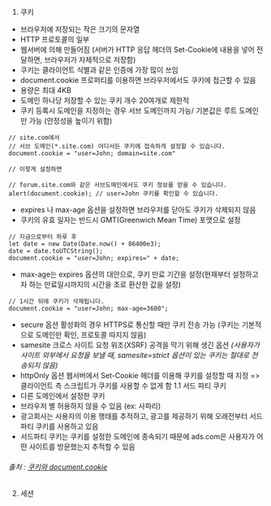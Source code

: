 1. 쿠키
- 브라우저에 저장되는 작은 크기의 문자열
- HTTP 프로토콜의 일부
- 웹서버에 의해 만들어짐 (서버가 HTTP 응답 헤더의 Set-Cookie에 내용을 넣어 전달하면, 브라우저가 자체적으로 저장함)
- 쿠키는 클라이언트 식별과 같은 인증에 가장 많이 쓰임
- document.cookie 프로퍼티를 이용하면 브라우저에서도 쿠키에 접근할 수 있음
- 용량은 최대 4KB
- 도메인 하나당 저장할 수 있는 쿠키 개수 20여개로 제한적
- 쿠키 등록시 도메인을 지정하는 경우 서브 도메인까지 가능/ 기본값은 루트 도메인만 가능 (안정성을 높이기 위함)
```
// site.com에서
// 서브 도메인(*.site.com) 어디서든 쿠키에 접속하게 설정할 수 있습니다.
document.cookie = "user=John; domain=site.com"

// 이렇게 설정하면

// forum.site.com와 같은 서브도메인에서도 쿠키 정보를 얻을 수 있습니다.
alert(document.cookie); // user=John 쿠키를 확인할 수 있습니다.
```
- expires 나 max-age 옵션을 설정하면 브라우저를 닫아도 쿠키가 삭제되지 않음
- 쿠키의 유효 일자는 반드시 GMT(Greenwich Mean Time) 포맷으로 설정
```
// 지금으로부터 하루 후
let date = new Date(Date.now() + 86400e3);
date = date.toUTCString();
document.cookie = "user=John; expires=" + date;
```
- max-age는 expires 옵션의 대안으로, 쿠키 만료 기간을 설정(현재부터 설정하고자 하는 만료일시까지의 시간을 초로 환산한 값을 설정)
```
// 1시간 뒤에 쿠키가 삭제됩니다.
document.cookie = "user=John; max-age=3600";
```
- secure 옵션 활성화의 경우 HTTPS로 통신할 때만 쿠키 전송 가능 (쿠키는 기본적으로 도메인만 확인, 프로토콜 따지지 않음)
- samesite 크로스 사이트 요청 위조(XSRF) 공격을 막기 위해 생긴 옵션 *(사용자가 사이트 외부에서 요청을 보낼 때, samesite=strict 옵션이 있는 쿠키는 절대로 전송되지 않음)*
- httpOnly 옵션 웹서버에서 Set-Cookie 헤더를 이용해 쿠키를 설정할 때 지정 => 클라이언트 측 스크립트가 쿠키를 사용할 수 없게 함
1.1 서드 파티 쿠키
- 다른 도메인에서 설정한 쿠키
- 브라우저 별 허용하지 않을 수 있음 (ex: 사파리)
- 광고회사는 사용자의 이용 행태를 추적하고, 광고를 제공하기 위해 오래전부터 서드 파티 쿠키를 사용하고 있음
- 서드파티 쿠키는 쿠키를 설정한 도메인에 종속되기 때문에 ads.com은 사용자가 어떤 사이트를 방문했는지 추적할 수 있음

###### 출처 : [쿠키와 document.cookie](https://ko.javascript.info/cookie)
2. 세션
